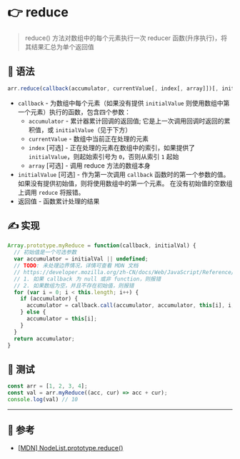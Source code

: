 
# 👉 reduce

> reduce() 方法对数组中的每个元素执行一次 reducer 函数(升序执行)，将其结果汇总为单个返回值

## 💠 语法

```js
arr.reduce(callback(accumulator, currentValue[, index[, array]])[, initialValue])
```

- `callback` - 为数组中每个元素（如果没有提供 `initialValue` 则使用数组中第一个元素）执行的函数，包含四个参数：
  - `accumulator` - 累计器累计回调的返回值; 它是上一次调用回调时返回的累积值，或 `initialValue`（见于下方）
  - `currentValue` - 数组中当前正在处理的元素
  - `index` [可选] - 正在处理的元素在数组中的索引，如果提供了 `initialValue`，则起始索引号为 `0`，否则从索引 `1` 起始
  - `array` [可选] - 调用 reduce 方法的数组本身
- `initialValue` [可选] - 作为第一次调用 `callback` 函数时的第一个参数的值。 如果没有提供初始值，则将使用数组中的第一个元素。 在没有初始值的空数组上调用 `reduce` 将报错。
- 返回值 - 函数累计处理的结果

## ✍️ 实现

```js
Array.prototype.myReduce = function(callback, initialVal) {
  // 初始值是一个可选参数
  var accumulator = initialVal || undefined;
  // TODO: 未处理边界情况，详情可查看 MDN 文档
  // https://developer.mozilla.org/zh-CN/docs/Web/JavaScript/Reference/Global_Objects/Array/Reduce#polyfill
  // 1. 如果 callback 为 null 或非 function，则报错
  // 2. 如果数组为空，并且不存在初始值，则报错
  for (var i = 0; i < this.length; i++) {
    if (accumulator) {
      accumulator = callback.call(accumulator, accumulator, this[i], i, this);
    } else {
      accumulator = this[i];
    }
  }
  return accumulator;
}
```

## 📌 测试

```js
const arr = [1, 2, 3, 4];
const val = arr.myReduce((acc, cur) => acc + cur);
console.log(val) // 10
```

---

## 🔗 参考

- [[MDN] NodeList.prototype.reduce()](https://developer.mozilla.org/zh-CN/docs/Web/JavaScript/Reference/Global_Objects/Array/Reduce)
